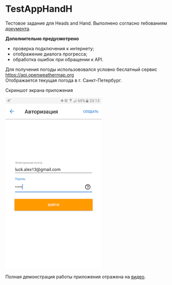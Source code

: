 # TestAppHandH
Тестовое задание для Heads and Hand. Выполнено согласно тебованиям [документа](https://docs.google.com/document/d/1E23gmrABfhD6yv1iXRY-dCHGmXr1GGU0fEaipYME4Pw).

**Дополнительно предусмотрено**
- проверка подключения к интернету;
- отображение диалога прогресса;
- обработка ошибок при обращении к API.

Для получения погоды использововался условно беслатный сервис https://api.openweathermap.org </br>Отображается текущая погода в г. Санкт-Петербург.

<p>Скриншот экрана приложения</p> <img src="https://github.com/luck-alex13/TestAppHandH/blob/master/device-screen.png" width="300">

Полная демонстрация работы приложения отражена на [видео](https://drive.google.com/open?id=15J6WvaGoQtBQhtUN705L-KSUoZr92oDW).
